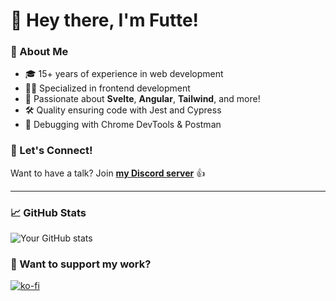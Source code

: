 # 👋 Hey there, I'm Futte!

### 🌱 About Me

- 🎓 15+ years of experience in web development
- 👨‍💻 Specialized in frontend development
- 🌈 Passionate about **Svelte**, **Angular**, **Tailwind**, and more!
- 🛠️ Quality ensuring code with Jest and Cypress
- 🤔 Debugging with Chrome DevTools & Postman

### 🤝 Let's Connect!

Want to have a talk? Join **[my Discord server](https://discord.gg/R7MMSsZJ8r)** 👍

---

### 📈 GitHub Stats

![Your GitHub stats](https://github-readme-stats.vercel.app/api?username=xFutte&show_icons=true&hide=stars)

### 🙌 Want to support my work?

[![ko-fi](https://ko-fi.com/img/githubbutton_sm.svg)](https://ko-fi.com/F1F2H5T2G)
